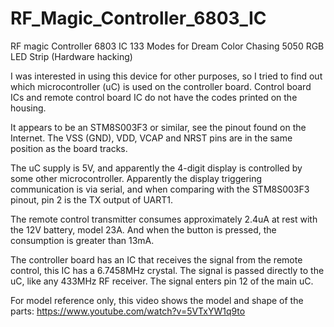 # RF_Magic_Controller_6803_IC
RF magic Controller 6803 IC 133 Modes for Dream Color Chasing 5050 RGB LED Strip (Hardware hacking)

I was interested in using this device for other purposes, so I tried to find out which microcontroller (uC) is used on the controller board. Control board ICs and remote control board IC do not have the codes printed on the housing.

It appears to be an STM8S003F3 or similar, see the pinout found on the Internet. The VSS (GND), VDD, VCAP and NRST pins are in the same position as the board tracks.

The uC supply is 5V, and apparently the 4-digit display is controlled by some other microcontroller.
Apparently the display triggering communication is via serial, and when comparing with the STM8S003F3 pinout, pin 2 is the TX output of UART1.

The remote control transmitter consumes approximately 2.4uA at rest with the 12V battery, model 23A. And when the button is pressed, the consumption is greater than 13mA.

The controller board has an IC that receives the signal from the remote control, this IC has a 6.7458MHz crystal. The signal is passed directly to the uC, like any 433MHz RF receiver. The signal enters pin 12 of the main uC.

For model reference only, this video shows the model and shape of the parts:
https://www.youtube.com/watch?v=5VTxYW1q9to
